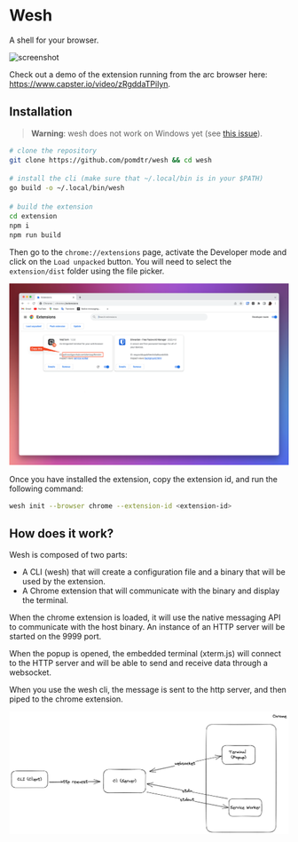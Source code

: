 # Wesh

A shell for your browser.

![screenshot](./static/screenshot.png)

Check out a demo of the extension running from the arc browser here: <https://www.capster.io/video/zRgddaTPilyn>.

## Installation

> **Warning**: wesh does not work on Windows yet (see [this issue](https://github.com/creack/pty/issues/161)).

```bash
# clone the repository
git clone https://github.com/pomdtr/wesh && cd wesh

# install the cli (make sure that ~/.local/bin is in your $PATH)
go build -o ~/.local/bin/wesh

# build the extension
cd extension
npm i
npm run build
```

Then go to the `chrome://extensions` page, activate the Developer mode and click on the `Load unpacked` button.
You will need to select the `extension/dist` folder using the file picker.

![Extension Page](./static/extensions.png)

Once you have installed the extension, copy the extension id, and run the following command:

```bash
wesh init --browser chrome --extension-id <extension-id>
```

## How does it work?

Wesh is composed of two parts:

- A CLI (wesh) that will create a configuration file and a binary that will be used by the extension.
- A Chrome extension that will communicate with the binary and display the terminal.

When the chrome extension is loaded, it will use the native messaging API to communicate with the host binary.
An instance of an HTTP server will be started on the 9999 port.

When the popup is opened, the embedded terminal (xterm.js) will connect to the HTTP server and will be able to send and receive data through a websocket.

When you use the wesh cli, the message is sent to the http server, and then piped to the chrome extension.

![wesh architecture](./static/architecture.excalidraw.png)
